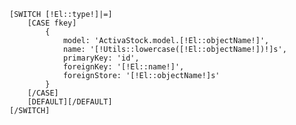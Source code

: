     [SWITCH [!El::type!]|=]
        [CASE fkey]
            {
                model: 'ActivaStock.model.[!El::objectName!]',
                name: '[!Utils::lowercase([!El::objectName!])!]s',
                primaryKey: 'id',
                foreignKey: '[!El::name!]',
                foreignStore: '[!El::objectName!]s'
            }
        [/CASE]
        [DEFAULT][/DEFAULT]
    [/SWITCH]
